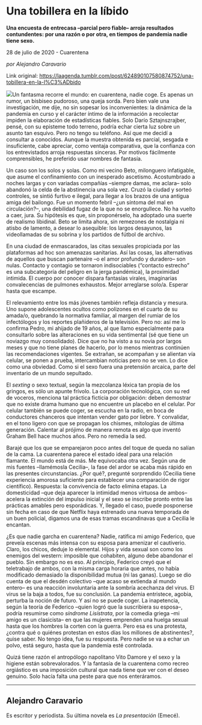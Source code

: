 # Una tobillera en la líbido

**Una encuesta de entrecasa –parcial pero fiable– arroja resultados contundentes: por una razón o por otra, en tiempos de pandemia nadie tiene sexo.**

28 de julio de 2020 - Cuarentena

_por Alejandro Caravario_

Link original: https://laagenda.tumblr.com/post/624890107580874752/una-tobillera-en-la-l%C3%ADbido

![](https://64.media.tumblr.com/55436ea9cbecd8b0ccc08d5c3c0c51b1/e9b63db852e559ef-e9/s500x750/a20c50ebdd5dd54cfe67e55143aaff500f8aaba1.jpg)Un fantasma recorre el mundo: en cuarentena, nadie coge.
Es apenas un rumor, un bisbiseo pudoroso, una queja sorda. Pero bien vale una
investigación, me dije, no sin sopesar los inconvenientes: la dinámica de la pandemia
en curso y el carácter íntimo de la información a recolectar impiden la
elaboración de estadísticas fiables. Solo Darío Sztajnszrajber,
pensé, con su episteme todo terreno, podría echar cierta luz sobre un asunto
tan esquivo. Pero no tengo su teléfono. Así que me decidí a consultar a conocidos.
Aunque la muestra obtenida es parcial, sesgada e insuficiente, cabe apreciar,
como ventaja comparativa, que la confianza con los entrevistados arroja respuestas
sinceras. Por motivos fácilmente comprensibles, he preferido usar nombres de
fantasía. 

Un caso son los solos y solas. Como mi vecino Beto,
milonguero infatigable, que asume el confinamiento con un inesperado ascetismo.
Acostumbrado a noches largas y con variadas compañías –siempre damas, me
aclara– solo abandonó la celda de la abstinencia una sola vez. Cruzó la ciudad
y sorteó controles, se sintió furtivo e ilegal, para llegar a los brazos de una
antigua amiga del bailongo. Fue un momento febril –¿un síntoma del mal en
circulación?–, una debilidad fugaz de la que no se enorgullece. No ha vuelto a
caer, jura. Su hipótesis es que, sin proponérselo, ha adoptado una suerte de
realismo libidinal. Beto se limita ahora, sin remezones de nostalgia ni atisbo
de lamento, a desear lo asequible: los largos desayunos, las videollamadas de
su sobrina y los partidos de fútbol de archivo. 

En una ciudad de enmascarados, las citas sexuales propiciada
por las plataformas ad hoc son amenazas sanitarias. Así las cosas, las
alternativas de aquellos que buscan partenaire –o el amor profundo y duradero– son
nulas. Contacto y contagio se tornaron indisociables (“contacto estrecho” es
una subcategoría del peligro en la jerga pandémica), la proximidad intimida. El
cuerpo por conocer dispara fantasías virales, imaginarias convalecencias de
pulmones exhaustos. Mejor arreglarse solo/a. Esperar hasta que escampe. 

El relevamiento entre los más jóvenes también refleja
distancia y mesura. Uno supone adolescentes ocultos como polizones en el cuarto
de su amada/o, quebrando la normativa familiar, al margen del rumiar de los
infectólogos y los reportes plañideros de la televisión. Pero no: así me lo
confirma Pedro, mi ahijado de 19 años, al que llamo especialmente para
consultarlo sobre las alteraciones en su vida sentimental (sé que tiene un
noviazgo muy consolidado). Dice que no ha visto a su novia por largos meses y que
no tiene planes de hacerlo, por lo menos mientras continúen las recomendaciones
vigentes. Se extrañan, se acompañan y se alientan vía celular, se ponen a
prueba, intercambian noticias pero no se ven. Lo dice como una obviedad. Como
si el sexo fuera una pretensión arcaica, parte del inventario de un mundo
sepultado.

El *sexting* o
sexo textual, según la mezcolanza léxica tan propia de los gringos, es sólo un apunte
frívolo. La corporación tecnológica, con su red de voceros, menciona tal
práctica ficticia por obligación: deben demostrar que no existe drama humano
que no encuentre un placebo en el celular. Por celular también se puede coger,
se escucha en la radio, en boca de conductores chanceros que intentan vender
gato por liebre. Y convalidar, en el tono ligero con que se propagan los
chismes, mitologías de última generación. Calentar al prójimo de manera remota
es algo que inventó Graham Bell hace muchos años. Pero no remedia la sed.  

Barajé que los que se emparejaron poco antes del toque
de queda no salían de la cama. La cuarentena parece el estado ideal para una
relación flamante. El mundo está de más. Me equivocaba otra vez. Según una de mis fuentes –llamémosla
Cecilia–, la fase del ardor se acaba más rápido en las presentes circunstancias.
¿Por qué?, pregunté sorprendido (Cecilia tiene experiencia amorosa suficiente
para establecer una comparación de rigor científico). Respuesta: la convivencia
de facto elimina etapas. La domesticidad –que deja aparecer la intimidad menos
virtuosa de ambos– acelera la extinción del impulso inicial y el sexo se
inscribe pronto entre las prácticas amables pero esporádicas. Y, llegado el
caso, puede posponerse sin fecha en caso de que Netflix haya estrenado una
nueva temporada de un buen policial, digamos una de esas tramas escandinavas que
a Cecilia le encantan. 

¿Es que
nadie garcha en cuarentena? Nadie, ratifica mi amigo Federico, que preveía
escenas más intensa con su esposa para amenizar el cautiverio. Claro, los
chicos, deduje lo elemental. Hijos y vida sexual son como los enemigos del
western: imposible que cohabiten, alguno debe abandonar el pueblo. Sin embargo no
es eso. Al principio, Federico creyó que el teletrabajo de ambos, con la misma
carga horaria que antes, no había modificado demasiado la disponibilidad mutua
(ni las ganas). Luego se dio cuenta de que el desdén colectivo –que acaso se
extienda al mundo entero– es una reacción involuntaria ante la sombría
acechanza del virus. El virus se la baja a todos, fue su conclusión. La
pandemia entristece, agobia, perturba la noción de futuro. Y así no se puede
coger. La inapetencia, según la teoría de Federico ­–quien logró que la suscribiera
su esposa–, podría resumirse como *síndrome
Lisístrata*, por la comedia griega –mi amigo es un clasicista– en que las
mujeres emprenden una huelga sexual hasta que los hombres la corten con la
guerra. Pero esa es una protesta, ¿contra qué o quiénes protestan en estos días
los millones de abstinentes?, quise saber. No tengo idea, fue su respuesta.
Pero nadie se va a echar un polvo, está seguro, hasta que la pandemia esté
controlada.

Quizá tiene
razón el antropólogo napolitano Vito Damore y el sexo y la higiene están
sobrevalorados. Y la fantasía de la cuarentena como recreo orgiástico es una
imposición cultural que nada tiene que ver con el deseo genuino. Solo hacía
falta una peste para que nos enteráramos. 



---

Alejandro Caravario
-------------------

 Es escritor y periodista. Su última novela es *La presentación* (Emecé).

